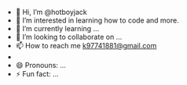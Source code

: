 - 👋 Hi, I’m @hotboyjack
- 👀 I’m interested in learning how to code and more.
- 🌱 I’m currently learning ...
- 💞️ I’m looking to collaborate on ...
- 📫 How to reach me k97741881@gmail.com
- 
- 😄 Pronouns: ...
- ⚡ Fun fact: ...

<!---
hotboyjack/hotboyjack is a ✨ special ✨ repository because its `README.md` (this file) appears on your GitHub profile.
You can click the Preview link to take a look at your changes.
--->
